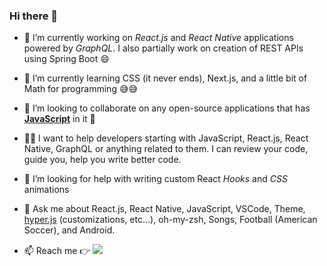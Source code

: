 ### Hi there 👋

- 🔭 I’m currently working on _React.js_ and _React Native_ applications powered by _GraphQL_. I also partially work on creation of REST APIs using Spring Boot 😄

- 🌱 I’m currently learning CSS (it never ends), Next.js, and a little bit of Math for programming 😅😅

- 👯 I’m looking to collaborate on any open-source applications that has <ins>**JavaScript**</ins> in it 🥰

-    💁‍♂️ I want to help developers starting with JavaScript, React.js, React Native, GraphQL or anything related to them. I can review your code, guide you, help you write better code. 

- 🤔 I’m looking for help with writing custom React _Hooks_ and _CSS_ animations

- 💬 Ask me about React.js, React Native, JavaScript, VSCode, Theme, [hyper.js](https://hyper.is/) (customizations, etc...), oh-my-zsh, Songs, Football (American Soccer), and Android.

- 📫 Reach me 👉 <a href="https://twitter.com/balraj_99"><img src="https://img.icons8.com/color/40/000000/twitter.png"></a>
<!--
**balrajsingh9/balrajsingh9** is a ✨ _special_ ✨ repository because its `README.md` (this file) appears on your GitHub profile.

Here are some ideas to get you started:

- 🔭 I’m currently working on ...
- 🌱 I’m currently learning ...
- 👯 I’m looking to collaborate on ...
- 🤔 I’m looking for help with ...
- 💬 Ask me about ...
- 📫 How to reach me: ...
- 😄 Pronouns: ...
- ⚡ Fun fact: ...
-->
